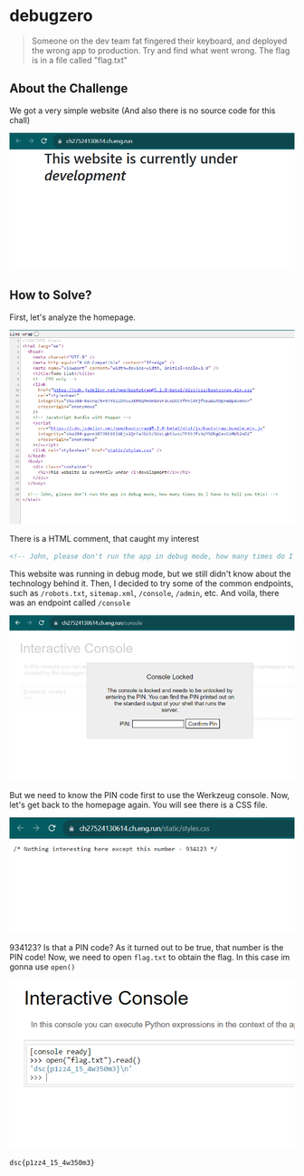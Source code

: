 # debugzero
> Someone on the dev team fat fingered their keyboard, and deployed the wrong app to production. Try and find what went wrong. The flag is in a file called "flag.txt"

## About the Challenge
We got a very simple website (And also there is no source code for this chall)

![preview](images/preview.png)

## How to Solve?
First, let's analyze the homepage.

![source_code](images/source_code.png)

There is a HTML comment, that caught my interest

```html
<!-- John, please don't run the app in debug mode, how many times do I have to tell you this! -->
```

This website was running in debug mode, but we still didn't know about the technology behind it. Then, I decided to try some of the common endpoints, such as `/robots.txt`, `sitemap.xml`, `/console`, `/admin`, etc. And voila, there was an endpoint called `/console`

![console](images/console.png)

But we need to know the PIN code first to use the Werkzeug console. Now, let's get back to the homepage again. You will see there is a CSS file.

![pin](images/pin.png)

934123? Is that a PIN code? As it turned out to be true, that number is the PIN code! Now, we need to open `flag.txt` to obtain the flag. In this case im gonna use `open()`

![flag](images/flag.png)

```
dsc{p1zz4_15_4w350m3}
```